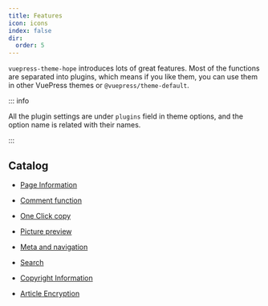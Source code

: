 ```yaml
---
title: Features
icon: icons
index: false
dir:
  order: 5
---
```


`vuepress-theme-hope` introduces lots of great features. Most of the functions are separated into plugins, which means if you like them, you can use them in other VuePress themes or `@vuepress/theme-default`.

::: info

All the plugin settings are under `plugins` field in theme options, and the option name is related with their names.

:::

## Catalog

- [Page Information](page-info.md)

- [Comment function](comment.md)

- [One Click copy](copy-code.md)

- [Picture preview](photo-swipe.md)

- [Meta and navigation](meta.md)

- [Search](search.md)

- [Copyright Information](copyright.md)

- [Article Encryption](encrypt.md)
